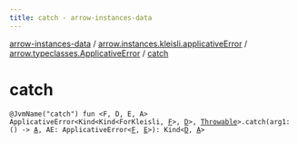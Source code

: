 ```yaml
---
title: catch - arrow-instances-data
---
```


[arrow-instances-data](../../index.html) / [arrow.instances.kleisli.applicativeError](../index.html) / [arrow.typeclasses.ApplicativeError](index.html) / [catch](./catch.html)

# catch

`@JvmName("catch") fun <F, D, E, A> ApplicativeError<Kind<Kind<ForKleisli, `[`F`](catch.html#F)`>, `[`D`](catch.html#D)`>, `[`Throwable`](https://kotlinlang.org/api/latest/jvm/stdlib/kotlin/-throwable/index.html)`>.catch(arg1: () -> `[`A`](catch.html#A)`, AE: ApplicativeError<`[`F`](catch.html#F)`, `[`E`](catch.html#E)`>): Kind<`[`D`](catch.html#D)`, `[`A`](catch.html#A)`>`